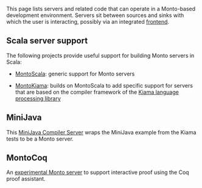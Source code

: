 This page lists servers and related code that can operate in a Monto-based
development environment.
Servers sit between sources and sinks with which the user is interacting,
possibly via an integrated
[frontend](https://bitbucket.org/inkytonik/monto/src/default/wiki/frontends.md).

Scala server support
--------------------

The following projects provide useful support for building Monto servers in
Scala:

* [MontoScala](https://bitbucket.org/inkytonik/montoscala): generic support
for Monto servers

* [MontoKiama](https://bitbucket.org/inkytonik/montokiama): builds on
MontoScala to add specific support for servers that are based on the
compiler framework of the [Kiama language processing
library](https://bitbucket.org/inkytonik/kiama)

MiniJava
--------

This [MiniJava Compiler Server](https://bitbucket.org/inkytonik/montominijava)
wraps the MiniJava example from the Kiama tests to be a Monto server.

MontoCoq
--------

An [experimental Monto server](https://bitbucket.org/inkytonik/montocoq) to
support interactive proof using the Coq proof assistant.
